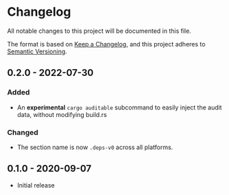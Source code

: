 # Changelog
All notable changes to this project will be documented in this file.

The format is based on [Keep a Changelog](https://keepachangelog.com/en/1.0.0/),
and this project adheres to [Semantic Versioning](https://semver.org/spec/v2.0.0.html).

## 0.2.0 - 2022-07-30
### Added
- An **experimental** `cargo auditable` subcommand to easily inject the audit data, without modifying build.rs

### Changed
- The section name is now `.deps-v0` across all platforms.

## 0.1.0 - 2020-09-07
 - Initial release

